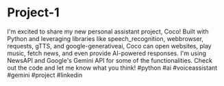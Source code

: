 # Project-1
I'm excited to share my new personal assistant project, Coco! Built with Python and leveraging libraries like speech_recognition, webbrowser, requests, gTTS, and google-generativeai, Coco can open websites, play music, fetch news, and even provide AI-powered responses. I'm using NewsAPI and Google's Gemini API for some of the functionalities. Check out the code and let me know what you think! #python #ai #voiceassistant #gemini #project #linkedin

